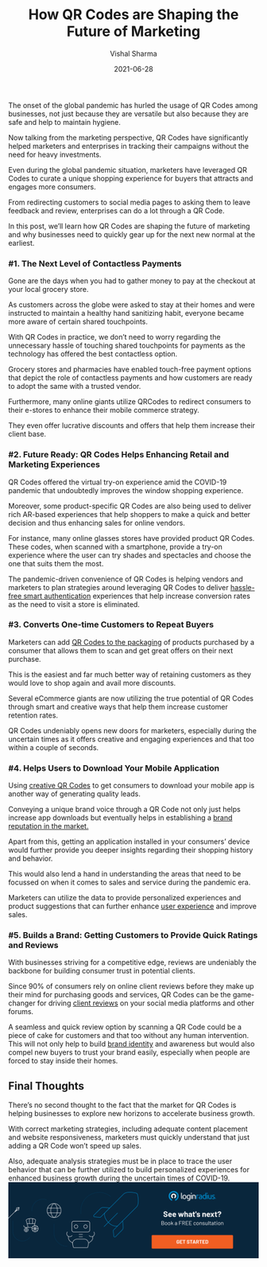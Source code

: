 ﻿---
title: "How QR Codes are Shaping the Future of Marketing"
date: "2021-06-28"
coverImage: "qr-codes-digital-contactless-payments.jpg"
category: ["loginradius"]
featured: false 
author: "Vishal Sharma"
description: "From redirecting customers to social media pages to asking them to leave feedback and review, enterprises can do a lot through a QR Code. This insightful read covers all the aspects that depict the role of QR codes in enhancing marketing for enterprises during uncertain times."
metadescription: "QR Codes can help businesses in accelerating growth. This post highlights the importance of QR Codes in marketing and why companies must consider using them."
metatitle: "Learn how QR codes became the key to connecting with consumers and shaping the future of marketing."
---

The onset of the global pandemic has hurled the usage of QR Codes among businesses, not just because they are versatile but also because they are safe and help to maintain hygiene.

Now talking from the marketing perspective, QR Codes have significantly helped marketers and enterprises in tracking their campaigns without the need for heavy investments.

Even during the global pandemic situation, marketers have leveraged QR Codes to curate a unique shopping experience for buyers that attracts and engages more consumers.

From redirecting customers to social media pages to asking them to leave feedback and review, enterprises can do a lot through a QR Code.

In this post, we’ll learn how QR Codes are shaping the future of marketing and why businesses need to quickly gear up for the next new normal at the earliest.

### #1. The Next Level of Contactless Payments

Gone are the days when you had to gather money to pay at the checkout at your local grocery store.

As customers across the globe were asked to stay at their homes and were instructed to maintain a healthy hand sanitizing habit, everyone became more aware of certain shared touchpoints.

With QR Codes in practice, we don’t need to worry regarding the unnecessary hassle of touching shared touchpoints for payments as the technology has offered the best contactless option.

Grocery stores and pharmacies have enabled touch-free payment options that depict the role of contactless payments and how customers are ready to adopt the same with a trusted vendor.

Furthermore, many online giants utilize QRCodes to redirect consumers to their e-stores to enhance their mobile commerce strategy.

They even offer lucrative discounts and offers that help them increase their client base.

### #2. Future Ready: QR Codes Helps Enhancing Retail and Marketing Experiences

QR Codes offered the virtual try-on experience amid the COVID-19 pandemic that undoubtedly improves the window shopping experience.

Moreover, some product-specific QR Codes are also being used to deliver rich AR-based experiences that help shoppers to make a quick and better decision and thus enhancing sales for online vendors.

For instance, many online glasses stores have provided product QR Codes. These codes, when scanned with a smartphone, provide a try-on experience where the user can try shades and spectacles and choose the one that suits them the most.

The pandemic-driven convenience of QR Codes is helping vendors and marketers to plan strategies around leveraging QR Codes to deliver [hassle-free smart authentication](https://www.loginradius.com/blog/start-with-identity/iot-smart-authentication/) experiences that help increase conversion rates as the need to visit a store is eliminated.

### #3. Converts One-time Customers to Repeat Buyers

Marketers can add [QR Codes to the packaging](https://www.beaconstac.com/qr-code-on-product-packaging) of products purchased by a consumer that allows them to scan and get great offers on their next purchase.

This is the easiest and far much better way of retaining customers as they would love to shop again and avail more discounts.

Several eCommerce giants are now utilizing the true potential of QR Codes through smart and creative ways that help them increase customer retention rates.

QR Codes undeniably opens new doors for marketers, especially during the uncertain times as it offers creative and engaging experiences and that too within a couple of seconds.

### #4. Helps Users to Download Your Mobile Application

Using <a href="https://visme.co/blog/best-qr-code-generator/">creative QR Codes</a> to get consumers to download your mobile app is another way of generating quality leads.

Conveying a unique brand voice through a QR Code not only just helps increase app downloads but eventually helps in establishing a [brand reputation in the market.](https://www.loginradius.com/blog/fuel/a-brief-guide-to-online-reputation-management/)

Apart from this, getting an application installed in your consumers’ device would further provide you deeper insights regarding their shopping history and behavior.

This would also lend a hand in understanding the areas that need to be focussed on when it comes to sales and service during the pandemic era.

Marketers can utilize the data to provide personalized experiences and product suggestions that can further enhance [user experience](https://www.loginradius.com/customer-experience-solutions/) and improve sales.

### #5. Builds a Brand: Getting Customers to Provide Quick Ratings and Reviews

With businesses striving for a competitive edge, reviews are undeniably the backbone for building consumer trust in potential clients.

Since 90% of consumers rely on online client reviews before they make up their mind for purchasing goods and services, QR Codes can be the game-changer for driving [client reviews](https://purple.ai/blogs/the-history-of-customer-surveys/) on your social media platforms and other forums.

A seamless and quick review option by scanning a QR Code could be a piece of cake for customers and that too without any human intervention. This will not only help to build [brand identity](https://www.loginradius.com/blog/fuel/does-your-website-imagery-reflect-your-brand-identity/) and awareness but would also compel new buyers to trust your brand easily, especially when people are forced to stay inside their homes.

## Final Thoughts

There’s no second thought to the fact that the market for QR Codes is helping businesses to explore new horizons to accelerate business growth.

With correct marketing strategies, including adequate content placement and website responsiveness, marketers must quickly understand that just adding a QR Code won’t speed up sales.

Also, adequate analysis strategies must be in place to trace the user behavior that can be further utilized to build personalized experiences for enhanced business growth during the uncertain times of COVID-19.
[![book-a-demo-Consultation](book-a-demo.png)](https://www.loginradius.com/book-a-demo/)
